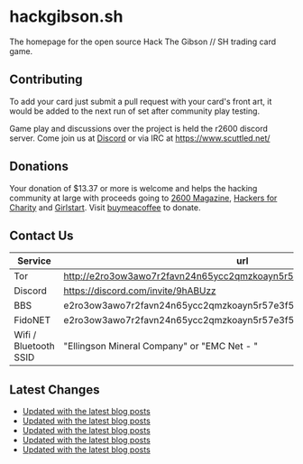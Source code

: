 # hackgibson.sh
The homepage for the open source Hack The Gibson // SH trading card game.


## Contributing

To add your card just submit a pull request with your card's front art, it would be added to the next run of set after community play testing.

Game play and discussions over the project is held the r2600 discord server. Come join us at [Discord](https://discord.com/invite/9hABUzz) or via IRC at https://www.scuttled.net/


## Donations

Your donation of $13.37 or more is welcome and helps the hacking community at large with proceeds going to [2600 Magazine](https://2600.com/), [Hackers for Charity](https://hackersforcharity.org) and [Girlstart](https://girlstart.org).  Visit [buymeacoffee](https://www.buymeacoffee.com/hackgibson.sh) to donate.


## Contact Us

Service | url
-|-
Tor | http://e2ro3ow3awo7r2favn24n65ycc2qmzkoayn5r57e3f56nvjwdcgg32ad.onion
Discord | https://discord.com/invite/9hABUzz
BBS | e2ro3ow3awo7r2favn24n65ycc2qmzkoayn5r57e3f56nvjwdcgg32ad.onion:23
FidoNET | e2ro3ow3awo7r2favn24n65ycc2qmzkoayn5r57e3f56nvjwdcgg32ad.onion:24554
Wifi / Bluetooth SSID | "Ellingson Mineral Company" or "EMC Net - <fidonet address>"

## Latest Changes
<!-- BLOG-POST-LIST:START -->
- [Updated with the latest blog posts](https://github.com/DFW2600/hackgibson.sh/commit/7c590c0294ee32e687f673e6dc554921959edd5f)
- [Updated with the latest blog posts](https://github.com/DFW2600/hackgibson.sh/commit/f5b9f1a81cc2f272dde2fbee34352b3d8949fc98)
- [Updated with the latest blog posts](https://github.com/DFW2600/hackgibson.sh/commit/d1be81cee561630be72e0b44533b40d5433134fc)
- [Updated with the latest blog posts](https://github.com/DFW2600/hackgibson.sh/commit/c4790188d1e0a6cd2684250a7ba33c2a03600ccb)
- [Updated with the latest blog posts](https://github.com/DFW2600/hackgibson.sh/commit/7886f25a8f2dd72927eaadcb6b69773cb377d4ad)
<!-- BLOG-POST-LIST:END -->
